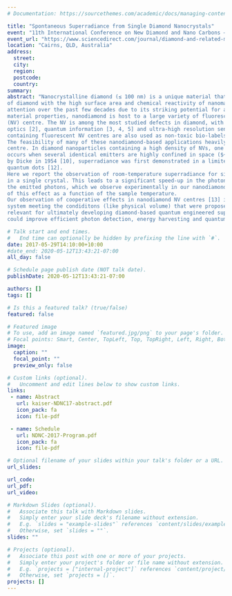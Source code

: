 ```yaml
---
# Documentation: https://sourcethemes.com/academic/docs/managing-content/

title: "Spontaneous Superradiance from Single Diamond Nanocrystals"
event: "11th International Conference on New Diamond and Nano Carbons – NDNC 2017"
event_url: "https://www.sciencedirect.com/journal/diamond-and-related-materials/special-issue/10RX8NC3SNS"
location: "Cairns, QLD, Australia"
address:
  street:
  city:
  region:
  postcode:
  country:
summary:
abstract: "Nanocrystalline diamond (≤ 100 nm) is a unique material that combines the extreme physical and optical properties
of diamond with the high surface area and chemical reactivity of nanomaterials. Nanodiamond has attracted increasing
attention over the past few decades due to its striking potential for applications in nanotechnology. Besides the extraordinary
material properties, nanodiamond is host to a large variety of fluorescent colour centres [1], including the nitrogen-vacancy
(NV) centre. The NV is among the most studied defects in diamond, with proposed and realised applications in quantum
optics [2], quantum information [3, 4, 5] and ultra-high resolution sensing [6, 7]. In life science, diamond nanoparticles
containing fluorescent NV centres are also used as non-toxic bio-labels for biomedical imaging and drug-delivery [8, 9].
The feasibility of many of these nanodiamond-based applications heavily relies on the spin and optical properties of the
centre. In diamond nanoparticles containing a high density of NVs, one such property is called superradiance. Superradiance
occurs when several identical emitters are highly confined in space ($~V<<λ^3~$) and become coherent with each other. Proposed
by Dicke in 1954 [10], superradiance was first demonstrated in a limited sense in hydrogen fluoride gas [11] and later in
quantum dots [12].
Here we report the observation of room-temperature superradiance for single nanodiamonds containing ∼ 103 NV centres
in a single crystal. This leads to a significant speed-up in the photon emission rate and to non-trivial correlations between
the emitted photons, which we observe experimentally in our nanodiamond-NV centres. We then look at the characteristics
of this effect as a function of the sample temperature.
Our observation of cooperative effects in nanodiamond NV centres [13] is the first for a solid-state, room-temperature
system meeting the condiditons (like physical volume) that were proposed by Dicke. We also discuss how our findings are
relevant for ultimately developing diamond-based quantum engineered superradiant systems at room temperature, which
could improve efficient photon detection, energy harvesting and quantum metrology."

# Talk start and end times.
#   End time can optionally be hidden by prefixing the line with `#`.
date: 2017-05-29T14:10:00+10:00
#date_end: 2020-05-12T13:43:21-07:00
all_day: false

# Schedule page publish date (NOT talk date).
publishDate: 2020-05-12T13:43:21-07:00

authors: []
tags: []

# Is this a featured talk? (true/false)
featured: false

# Featured image
# To use, add an image named `featured.jpg/png` to your page's folder. 
# Focal points: Smart, Center, TopLeft, Top, TopRight, Left, Right, BottomLeft, Bottom, BottomRight.
image:
  caption: ""
  focal_point: ""
  preview_only: false

# Custom links (optional).
#   Uncomment and edit lines below to show custom links.
links:
 - name: Abstract
   url: kaiser-NDNC17-abstract.pdf
   icon_pack: fa
   icon: file-pdf

 - name: Schedule
   url: NDNC-2017-Program.pdf
   icon_pack: fa
   icon: file-pdf

# Optional filename of your slides within your talk's folder or a URL.
url_slides:

url_code:
url_pdf: 
url_video:

# Markdown Slides (optional).
#   Associate this talk with Markdown slides.
#   Simply enter your slide deck's filename without extension.
#   E.g. `slides = "example-slides"` references `content/slides/example-slides.md`.
#   Otherwise, set `slides = ""`.
slides: ""

# Projects (optional).
#   Associate this post with one or more of your projects.
#   Simply enter your project's folder or file name without extension.
#   E.g. `projects = ["internal-project"]` references `content/project/deep-learning/index.md`.
#   Otherwise, set `projects = []`.
projects: []
---
```

